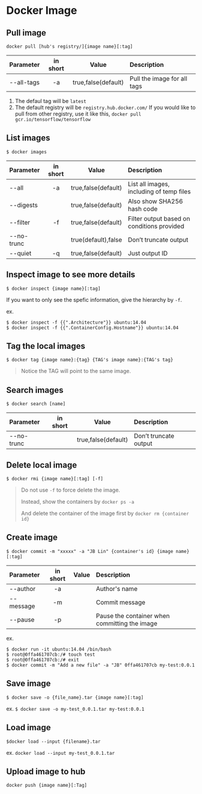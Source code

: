 # Docker Image


## Pull image

```
docker pull [hub's registry/]{image name}[:tag]
```

|        Parameter        | in short | Value | Description |
|:------------------------|:--------:|:-----:|:------------|
| --all-tags | -a | true,false(default) | Pull the image for all tags |


1. The defaul tag will be `latest`
2. The default registry will be `registry.hub.docker.com/`
   If you would like to pull from other registry, use it like this, 
   `docker pull gcr.io/tensorflow/tensorflow`


## List images

```
$ docker images
```

|        Parameter        | in short | Value | Description |
|:------------------------|:--------:|:-----:|:------------|
| --all | -a | true,false(default) | List all images, including of temp files |
| --digests |  | true,false(default) | Also show SHA256 hash code |
| --filter | -f | true,false(default) | Filter output based on conditions provided |
| --no-trunc |  | true(default),false | Don’t truncate output |
| --quiet | -q | true,false(default) | Just output ID |


## Inspect image to see more details

```
$ docker inspect {image name}[:tag]
```

If you want to only see the spefic information, give the hierarchy by `-f`.

ex.
```
$ docker inspect -f {{".Architecture"}} ubuntu:14.04
$ docker inspect -f {{".ContainerConfig.Hostname"}} ubuntu:14.04
```


## Tag the local images

```
$ docker tag {image name}:{tag} {TAG's image name}:{TAG's tag}
```

> Notice the TAG will point to the same image.


## Search images

```
$ docker search [name]
```

|        Parameter        | in short | Value | Description |
|:------------------------|:--------:|:-----:|:------------|
| --no-trunc |  | true,false(default) | Don’t truncate output |
		

## Delete local image

```
$ docker rmi {image name}[:tag] [-f]
```

> Do not use `-f` to force delete the image.
>
> Instead, show the containers by `docker ps -a`
>
> And delete the container of the image first by `docker rm {container id}`




## Create image

```
$ docker commit -m "xxxxx" -a "JB Lin" {container's id} {image name}[:tag]
```

|        Parameter        | in short | Value | Description |
|:------------------------|:--------:|:-----:|:------------|
| --author | -a | | Author's name |
| --message | -m | | Commit message |
| --pause | -p | | Pause the container when committing the image |



ex. 

```
$ docker run -it ubuntu:14.04 /bin/bash
$ root@0ffa461707cb:/# touch test
$ root@0ffa461707cb:/# exit
$ docker commit -m "Add a new file" -a "JB" 0ffa461707cb my-test:0.0.1
```


## Save image

```
$ docker save -o {file_name}.tar {image name}[:tag]
```

ex. `$ docker save -o my-test_0.0.1.tar my-test:0.0.1`


## Load image

```
$docker load --input {filename}.tar
```

ex. `docker load --input my-test_0.0.1.tar`

## Upload image to hub

```
docker push {image name}[:Tag]
```
